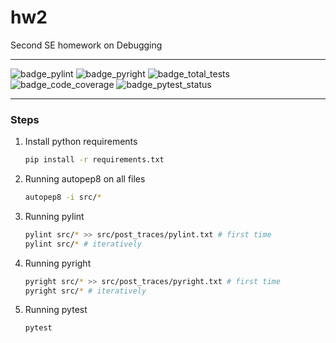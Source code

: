 # hw2
Second SE homework on Debugging

---

![badge_pylint](https://img.shields.io/badge/pylint-10.00-brightgreen.svg)
![badge_pyright](https://img.shields.io/badge/pyright-passing-brightgreen.svg)
![badge_total_tests](https://img.shields.io/badge/tests-7-brightgreen.svg)
![badge_code_coverage](https://img.shields.io/badge/coverage-100%25-brightgreen.svg)
![badge_pytest_status](https://img.shields.io/badge/PyTest-passing-brightgreen.svg)

---
### Steps
1. Install python requirements
   ```bash
   pip install -r requirements.txt
   ```
2. Running autopep8 on all files
    ```bash
    autopep8 -i src/*
    ```
3. Running pylint
   ```bash
   pylint src/* >> src/post_traces/pylint.txt # first time
   pylint src/* # iteratively
   ```
4. Running pyright
   ```bash
   pyright src/* >> src/post_traces/pyright.txt # first time
   pyright src/* # iteratively
   ```
5. Running pytest
   ```bash
   pytest
   ```